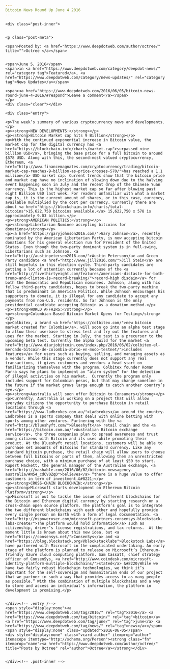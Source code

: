 ```yaml
---
Bitcoin News Round Up June 4 2016
---
```

<article class="post-listing post-14388 post type-post status-publish format-standard has-post-thumbnail hentry category-deepdot-news category-news-updates tag-3336 tag-bitcoin tag-june tag-news">
    
    <div class="post-inner">
    
    
    <p class="post-meta">
    
    <span>Posted by: <a href="https://www.deepdotweb.com/author/octree/" title="">Octree </a></span>
    
    
    <span>June 5, 2016</span>
    <span>in <a href="https://www.deepdotweb.com/category/deepdot-news/" rel="category tag">Featured</a>, <a href="https://www.deepdotweb.com/category/news-updates/" rel="category tag">News Updates</a></span>
    
    <span><a href="https://www.deepdotweb.com/2016/06/05/bitcoin-news-round-june-4-2016/#respond">Leave a comment</a></span>
    </p>
    <div class="clear"></div>
    
    <div class="entry">
    
    <p>The week’s summary of various cryptocurrency news and developments.</p>
    <p><strong>NEW DEVELOPMENTS:</strong></p>
    <p><strong>Bitcoin Market cap hits 9 Billion</strong></p>
    <p>With the continued exponential increase in Bitcoin value, the market cap for the digital currency has <a href="https://blockchain.info/charts/market-cap">surpassed nine billion USD</a>, bringing the base price for a full bitcoin to around $578 USD. Along with this, the second-most valued cryptocurrency, Ethereum, <a href="http://www.financemagnates.com/cryptocurrency/trading/bitcoin-market-cap-reaches-9-billion-as-price-crosses-570/">has reached a 1.1 million</a> USD market cap. Current trends show that the bitcoin price and market cap have no inclination of slowing down due to the halving event happening soon in July and the recent drop of the Chinese Yuan currency. This is the highest market cap so far after blowing past eight Billion USD last week. For readers unfamiliar with what a market cap is, it is the current amount of shares, or in this case, currency, available multiplied by the cost per currency. Currently there are about <a href="https://blockchain.info/charts/total-bitcoins">15,622,750 bitcoins available.</a> 15,622,750 x 578 is approximately 9.03 billion.</p>
    <p><strong>AMERICAN POLITICS:</strong></p>
    <p><strong>Libertarian Nominee accepting bitcoins for donations</strong></p>
    <p><a href="https://garyjohnson2016.com/">Gary Johnson</a>, recently nominated by the American Libertarian Party, is now accepting bitcoin donations for his general election run for President of the United States. Even though the two-party dominant system is in full-swing, Libertarians such as Johnson, <a href="http://austinpetersen2016.com/">Austin Peterson</a> and Green Party candidate <a href="http://www.jill2016.com/">Jill Stein</a> are still hopefuls in this election cycle. Third-party candidates are getting a lot of attention currently because of the <a href="http://fivethirtyeight.com/features/americans-distaste-for-both-trump-and-clinton-is-record-breaking/">record-high disdain</a> for both the Democratic and Republican nominees. Johnson, along with his fellow third-party candidates, hopes to break the two-party machine that is predominant in American Politics. While Johnson encourages his supporters to donate, it is illegal for any candidate to accept any payments from non-U.S. residents. So far Johnson is the only presidential candidate accepting Bitcoin as a donation method.</p>
    <p><strong>WORLD AFFAIRS:</strong></p>
    <p><strong>Colombian-Based Bitcoin Market Opens for Testing</strong></p>
    <p>Colbitex, a brand <a href="https://colbitex.com/">new bitcoin market created for Colombia</a>, will soon go into an alpha test stage to allow their userbase to stress test and try out the features and uses for the market. Starting in July, the test is a precursor to the upcoming beta test. Currently the alpha build for the market <a href="http://www.diariobitcoin.com/index.php/2016/06/02/colbitex-el-mercado-bitcoin-de-colombia-abrio-en-modo-testnet/">includes features</a> for users such as buying, selling, and managing assets as a vendor. While this stage currently does not support any real transactions, it gives customers and vendors a head start on familiarizing themselves with the program. Colbitex founder Roman Parra says he plans to implement an “alarm system” for the detection of illegal activities on his market.  Currently the program only includes support for Colombian pesos, but that may change sometime in the future if the market grows large enough to catch another country’s eye.</p>
    <p><strong>Australia will soon offer Bitcoin to Consumers</strong></p>
    <p>Currently, Australia is working on a project that will allow everyday citizens the opportunity to purchase Bitcoin in retail locations through <a href="https://www.ladbrokes.com.au/">Ladbrokes</a> around the country. Ladbrokes is a sports company that deals with online betting with sports among other ventures. Partnering with the <a href="http://blueshyft.com/">Blueshyft</a> retail chain and the <a href="https://bitcoin.com.au/">Australian Bitcoin exchange service</a>, the three companies plan to spread awareness and trust among citizens with Bitcoin and its uses while promoting their product. At the Blueshyft retail locations, customers will be able to purchase set amounts of Bitcoins for standard currency. Like any standard bitcoin purchase, the retail chain will allow users to choose between full bitcoins or parts of them, allowing them an unrestricted purchase choice, with a minimum purchase of at least $50 to start. Rupert Hackett, the general manager of the Australian exchange, <a href="http://mashable.com/2016/06/02/bitcoin-newsagency-australia/#N54_cdCV0ZqD">believes</a> “there is a huge value to offer customers in term of investment.&#8221;</p>
    <p><strong>CROSS-CHAIN BLOCKCHAIN:</strong></p>
    <p><strong>Microsoft starts development on Ethereum Bitcoin Platform</strong></p>
    <p>Microsoft is out to tackle the issue of different blockchains for the Bitcoin and Ethereum digital currency by starting research on a cross-chain open source platform. The platform’s goal is to integrate the two different blockchains with each other and hopefully provide every single person on Earth with a form of legal documentation. <a href="http://mspoweruser.com/microsoft-partners-consensys-blockstack-labs-create/">The platform would hold information</a> such as citizenship, driver’s license registrations, and tax returns.  At the moment little is known about this new idea, but <a href="https://consensys.net/">ConsenSys</a> and <a href="https://blog.blockstack.org/@blockstacklabs">Blockstock Labs</a> have partnered with Microsoft in the complicated undertaking. An early stage of the platform is planned to release on Microsoft’s Ethereum-friendly Azure cloud computing platform. Sam Cassatt, chief strategy officer of ConsenSys, <a href="http://www.coindesk.com/microsoft-identity-platform-multiple-blockchains/">stated</a> &#8220;While we have two fairly robust blockchain technologies, we think it’s important for the self-sovereign and humanitarian ends of our project that we partner in such a way that provides access to as many people as possible.” With the combination of multiple blockchains and a way to store and access an individual’s information, the platform in development is promising.</p>
    
    
    </div><!-- .entry /-->
    <span style="display:none"><a href="https://www.deepdotweb.com/tag/2016/" rel="tag">2016</a> <a href="https://www.deepdotweb.com/tag/bitcoin/" rel="tag">bitcoin</a> <a href="https://www.deepdotweb.com/tag/june/" rel="tag">june</a> <a href="https://www.deepdotweb.com/tag/news/" rel="tag">news</a></span>				<span style="display:none" class="updated">2016-06-05</span>
    <div style="display:none" class="vcard author" itemprop="author" itemscope itemtype="http://schema.org/Person"><strong class="fn" itemprop="name"><a href="https://www.deepdotweb.com/author/octree/" title="Posts by Octree" rel="author">Octree</a></strong></div>
    
    
    </div><!-- .post-inner -->
</article><!-- .post-listing -->


